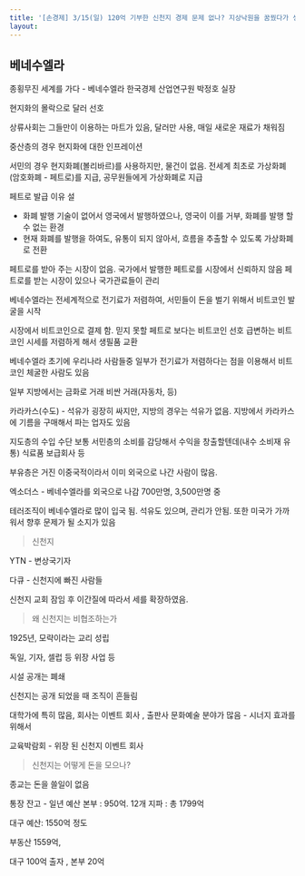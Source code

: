 ```yaml
---
title: '[손경제] 3/15(일) 120억 기부한 신천지 경제 문제 없나? 지상낙원을 꿈꿨다가 생지옥이 되버린 베네수엘라'
layout: 
---
```


## 베네수엘라
종횡무진 세계를 가다 - 베네수엘라
한국경제 산업연구원 박정호 실장

현지화의 몰락으로 달러 선호

상류사회는 그들만이 이용하는 마트가 있음, 달러만 사용, 
매일 새로운 재료가 채워짐

중산층의 경우 현지화에 대한 인프레이션

서민의 경우 현지화폐(볼리바르)를 사용하지만, 물건이 없음.
전세계 최초로 가상화폐(암호화폐 - 페트로)를 지급, 
공무원들에게 가상화폐로 지급

페트로 발급 이유 설
 - 화폐 발행 기술이 없어서 영국에서 발행하였으나, 영국이 이를 거부, 화폐를 발행 할 수 없는 환경 
 - 현재 화폐를 발행을 하여도, 유통이 되지 않아서, 흐름을 추출할 수 있도록 가상화폐로 전환

페트로를 받아 주는 시장이 없음.
국가에서 발행한 페트로를 시장에서 신뢰하지 않음
페트로를 받는 시장이 있으나 국가관료들이 관리

베네수엘라는 전세계적으로 전기료가 저렴하여, 서민들이 돈을 벌기 위해서 
비트코인 발굴을 시작

시장에서 비트코인으로 결제 함.
믿지 못할 페트로 보다는 비트코인 선호
급변하는 비트코인 시세를 저렴하게 해서 생필품 교환


베네수엘라 초기에 우리나라 사람들중 일부가 전기료가 저렴하다는 점을 이용해서 비트코인 체굴한 사람도 있음

일부 지방에서는 금화로 거래
비싼 거래(자동차, 등) 

카라카스(수도) - 석유가 굉장히 싸지만, 지방의 경우는 석유가 없음.
지방에서 카라카스에 기름을 구매해서 파는 업자도 있음

지도층의 수입 수단
보통 서민층의 소비를 감당해서 수익을 창출할텐데(내수 소비재 유통)
식료품 보급회사 등

부유층은 거진 이중국적이라서 이미 외국으로 나간 사람이 많음.


엑소더스  - 베네수엘라를 외국으로 나감 700만명, 3,500만명 중

테러조직이 베네수엘라로 많이 입국 됨.
석유도 있으며, 관리가 안됨. 또한 미국가 가까워서 향후 문제가 될 소지가 있음



> 신천지

YTN - 변상국기자

다큐 - 신천지에 빠진 사람들 

신천지 교회 잠임 후 이간질에 따라서 세를 확장하였음.


> 왜 신천지는 비협조하는가

1925년,
모략이라는 교리 성립

독일, 기자, 셀럽 등
위장 사업 등

시설 공개는 폐쇄

신천지는 공개 되었을 때 조직이 흔들림

대학가에 특히 많음, 회사는 이벤트 회사 , 출판사
문화예술 분야가 많음 - 시너지 효과를 위해서

교육박람회 - 위장 된 신천지 이벤트 회사

> 신천지는 어떻게 돈을 모으나?

종교는 돈을 쓸일이 없음

통장 잔고 - 일년 예산
본부 : 950억.
12개 지파 : 총 1799억

대구 예산: 1550억 정도

부동산 1559억, 

대구 100억 출자 , 본부 20억

